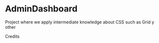 # AdminDashboard
Project where we apply intermediate knowledge  about  CSS such as Grid y other


Credits
